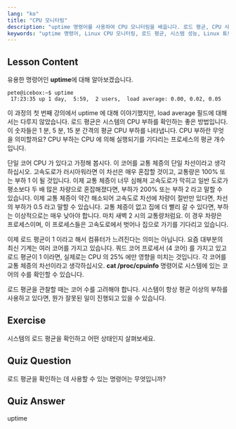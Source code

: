 ```yaml
---
lang: "ko"
title: "CPU 모니터링"
description: "uptime 명령어를 사용하여 CPU 모니터링을 배웁니다. 로드 평균, CPU 사용량, 그리고 Linux 초보자를 위한 시스템 성능 해석 방법을 이해합니다."
keywords: "uptime 명령어, Linux CPU 모니터링, 로드 평균, 시스템 성능, Linux 튜토리얼, 초보자 가이드"
---
```


## Lesson Content

유용한 명령어인 **uptime**에 대해 알아보겠습니다.

```
pete@icebox:~$ uptime
 17:23:35 up 1 day,  5:59,  2 users,  load average: 0.00, 0.02, 0.05
```

이 과정의 첫 번째 강의에서 uptime 에 대해 이야기했지만, load average 필드에 대해서는 다루지 않았습니다. 로드 평균은 시스템의 CPU 부하를 확인하는 좋은 방법입니다. 이 숫자들은 1 분, 5 분, 15 분 간격의 평균 CPU 부하를 나타냅니다. CPU 부하란 무엇을 의미할까요? CPU 부하는 CPU 에 의해 실행되기를 기다리는 프로세스의 평균 개수입니다.

단일 코어 CPU 가 있다고 가정해 봅시다. 이 코어를 교통 체증의 단일 차선이라고 생각하십시오. 고속도로가 러시아워라면 이 차선은 매우 혼잡할 것이고, 교통량은 100% 또는 부하 1 이 될 것입니다. 이제 교통 체증이 너무 심해져 고속도로가 막히고 일반 도로가 평소보다 두 배 많은 차량으로 혼잡해졌다면, 부하가 200% 또는 부하 2 라고 말할 수 있습니다. 이제 교통 체증이 약간 해소되어 고속도로 차선에 차량이 절반만 있다면, 차선의 부하가 0.5 라고 말할 수 있습니다. 교통 체증이 없고 집에 더 빨리 갈 수 있다면, 부하는 이상적으로는 매우 낮아야 합니다. 마치 새벽 2 시의 교통량처럼요. 이 경우 차량은 프로세스이며, 이 프로세스들은 고속도로에서 벗어나 집으로 가기를 기다리고 있습니다.

이제 로드 평균이 1 이라고 해서 컴퓨터가 느려진다는 의미는 아닙니다. 요즘 대부분의 최신 기계는 여러 코어를 가지고 있습니다. 쿼드 코어 프로세서 (4 코어) 를 가지고 있고 로드 평균이 1 이라면, 실제로는 CPU 의 25% 에만 영향을 미치는 것입니다. 각 코어를 교통 체증의 차선이라고 생각하십시오. **cat /proc/cpuinfo** 명령어로 시스템에 있는 코어의 수를 확인할 수 있습니다.

로드 평균을 관찰할 때는 코어 수를 고려해야 합니다. 시스템이 항상 평균 이상의 부하를 사용하고 있다면, 뭔가 잘못된 일이 진행되고 있을 수 있습니다.

## Exercise

시스템의 로드 평균을 확인하고 어떤 상태인지 살펴보세요.

## Quiz Question

로드 평균을 확인하는 데 사용할 수 있는 명령어는 무엇입니까?

## Quiz Answer

uptime
